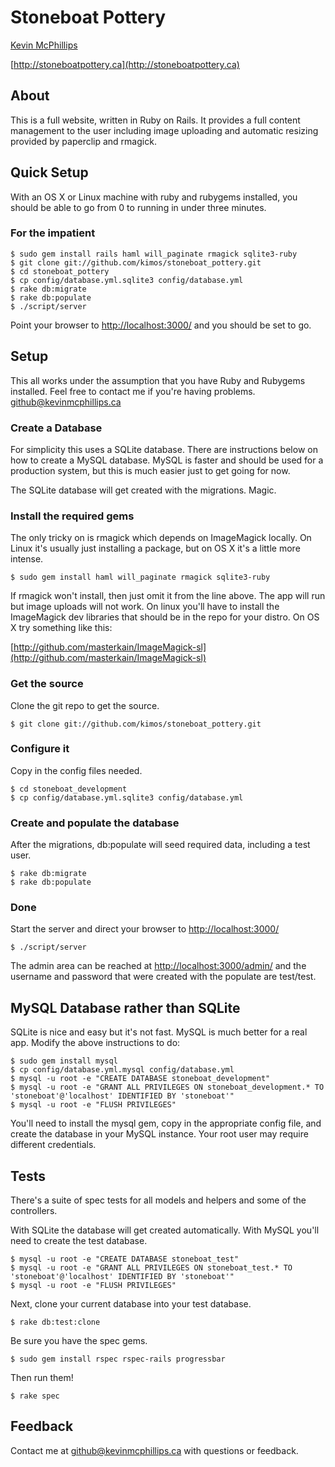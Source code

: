 # Stoneboat Pottery

[Kevin McPhillips](mailto:github@kevinmcphillips.ca)

[http://stoneboatpottery.ca](http://stoneboatpottery.ca)


## About

This is a full website, written in Ruby on Rails. It provides a full content management to the user including image uploading and automatic resizing provided by paperclip and rmagick. 


## Quick Setup

With an OS X or Linux machine with ruby and rubygems installed, you should be able to go from 0 to running in under three minutes. 

### For the impatient

    $ sudo gem install rails haml will_paginate rmagick sqlite3-ruby
    $ git clone git://github.com/kimos/stoneboat_pottery.git
    $ cd stoneboat_pottery
    $ cp config/database.yml.sqlite3 config/database.yml
    $ rake db:migrate
    $ rake db:populate
    $ ./script/server

Point your browser to [http://localhost:3000/](http://localhost:3000/) and you should be set to go.


## Setup

This all works under the assumption that you have Ruby and Rubygems installed. 
Feel free to contact me if you're having problems. [github@kevinmcphillips.ca](mailto:github@kevinmcphillips.ca)


### Create a Database

For simplicity this uses a SQLite database. There are instructions below on how to create a MySQL database. MySQL is faster and should be used for a production system, but this is much easier just to get going for now.

The SQLite database will get created with the migrations. Magic.


### Install the required gems

The only tricky on is rmagick which depends on ImageMagick locally. On Linux it's usually just installing a package, but on OS X it's a little more intense.  

    $ sudo gem install haml will_paginate rmagick sqlite3-ruby

If rmagick won't install, then just omit it from the line above. The app will run but image uploads will not work. On linux you'll have to install the ImageMagick dev libraries that should be in the repo for your distro. On OS X try something like this:  

[http://github.com/masterkain/ImageMagick-sl](http://github.com/masterkain/ImageMagick-sl)


### Get the source

Clone the git repo to get the source.

    $ git clone git://github.com/kimos/stoneboat_pottery.git


### Configure it

Copy in the config files needed.

    $ cd stoneboat_development
    $ cp config/database.yml.sqlite3 config/database.yml


### Create and populate the database

After the migrations, db:populate will seed required data, including a test user.

    $ rake db:migrate
    $ rake db:populate


### Done

Start the server and direct your browser to [http://localhost:3000/](http://localhost:3000/)

    $ ./script/server

The admin area can be reached at [http://localhost:3000/admin/](http://localhost:3000/admin/) and the username and password that were created with the populate are test/test.


## MySQL Database rather than SQLite

SQLite is nice and easy but it's not fast. MySQL is much better for a real app. Modify the above instructions to do:

    $ sudo gem install mysql
    $ cp config/database.yml.mysql config/database.yml
    $ mysql -u root -e "CREATE DATABASE stoneboat_development"
    $ mysql -u root -e "GRANT ALL PRIVILEGES ON stoneboat_development.* TO 'stoneboat'@'localhost' IDENTIFIED BY 'stoneboat'"
    $ mysql -u root -e "FLUSH PRIVILEGES"

You'll need to install the mysql gem, copy in the appropriate config file, and create the database in your MySQL instance. Your root user may require different credentials.


## Tests

There's a suite of spec tests for all models and helpers and some of the controllers. 

With SQLite the database will get created automatically. With MySQL you'll need to create the test database.

    $ mysql -u root -e "CREATE DATABASE stoneboat_test"
    $ mysql -u root -e "GRANT ALL PRIVILEGES ON stoneboat_test.* TO 'stoneboat'@'localhost' IDENTIFIED BY 'stoneboat'"
    $ mysql -u root -e "FLUSH PRIVILEGES"

Next, clone your current database into your test database.

    $ rake db:test:clone

Be sure you have the spec gems.

    $ sudo gem install rspec rspec-rails progressbar

Then run them!

    $ rake spec


## Feedback

Contact me at [github@kevinmcphillips.ca](mailto:github@kevinmcphillips.ca) with questions or feedback.

